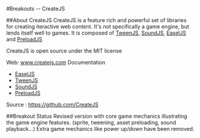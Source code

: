 #Breakouts -- CreateJS

##About CreateJS
CreateJS is a feature rich and powerful set of libraries for creating iteractive
web content. It's not specifically a game engine, but lends itself well to games.
It is composed of [TweenJS](http://www.createjs.com/#!/TweenJS), [SoundJS](http://www.createjs.com/#!/SoundJS), [EaselJS](http://www.createjs.com/#!/EaselJS) and [PreloadJS](http://www.createjs.com/#!/PreloadJS)

CreateJS is open source under the MIT license

Web: www.createjs.com
Documentation
* [EaselJS](http://www.createjs.com/#!/EaselJS/documentation)
* [TweenJS](http://www.createjs.com/#!/TweenJS/documentation)
* [SoundJS](http://www.createjs.com/#!/SoundJS/documentation)
* [PreloadJS](http://www.createjs.com/#!/PreloadJS/documentation)

Source : https://github.com/CreateJS

##Breakout Status
Revised version with core game mechanics illustrating the game engine features.
(sprite, tweening, asset preloading, sound playback...)
Extra game mechanics like power up/down have been removed.
